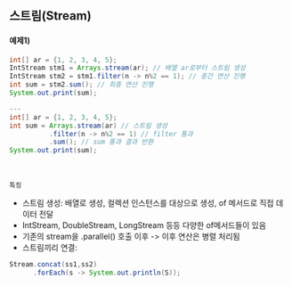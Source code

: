 ## 스트림(Stream)

#### 예제1)

```java
int[] ar = {1, 2, 3, 4, 5};
IntStream stm1 = Arrays.stream(ar); // 배열 ar로부터 스트림 생성
IntStream stm2 = stm1.filter(n -> n%2 == 1); // 중간 연산 진행
int sum = stm2.sum(); // 최종 연산 진행
System.out.print(sum);

---
int[] ar = {1, 2, 3, 4, 5};
int sum = Arrays.stream(ar) // 스트림 생성
          .filter(n -> n%2 == 1) // filter 통과
          .sum(); // sum 통과 결과 반환
System.out.print(sum);
```
<br/>

`특징`
- 스트림 생성: 배열로 생성, 컬렉션 인스턴스를 대상으로 생성, of 메서드로 직접 데이터 전달
- IntStream, DoubleStream, LongStream 등등 다양한 of메서드들이 있음
- 기존의 stream을 .parallel() 호출 이후 -> 이후 연산은 병렬 처리됨
- 스트림끼리 연결:
```java
Stream.concat(ss1,ss2)
      .forEach(s -> System.out.println(S));
```